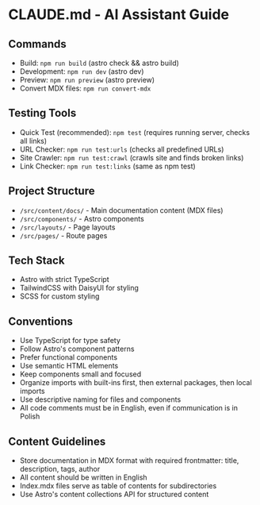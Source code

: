 # CLAUDE.md - AI Assistant Guide

## Commands
- Build: `npm run build` (astro check && astro build)
- Development: `npm run dev` (astro dev)
- Preview: `npm run preview` (astro preview)
- Convert MDX files: `npm run convert-mdx`

## Testing Tools
- Quick Test (recommended): `npm test` (requires running server, checks all links)
- URL Checker: `npm run test:urls` (checks all predefined URLs)
- Site Crawler: `npm run test:crawl` (crawls site and finds broken links)
- Link Checker: `npm run test:links` (same as npm test)

## Project Structure
- `/src/content/docs/` - Main documentation content (MDX files)
- `/src/components/` - Astro components
- `/src/layouts/` - Page layouts
- `/src/pages/` - Route pages

## Tech Stack
- Astro with strict TypeScript
- TailwindCSS with DaisyUI for styling
- SCSS for custom styling

## Conventions
- Use TypeScript for type safety
- Follow Astro's component patterns
- Prefer functional components
- Use semantic HTML elements
- Keep components small and focused
- Organize imports with built-ins first, then external packages, then local imports
- Use descriptive naming for files and components
- All code comments must be in English, even if communication is in Polish

## Content Guidelines
- Store documentation in MDX format with required frontmatter: title, description, tags, author
- All content should be written in English
- Index.mdx files serve as table of contents for subdirectories
- Use Astro's content collections API for structured content